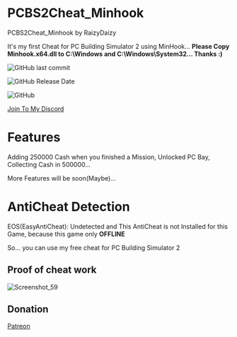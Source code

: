 # PCBS2Cheat_Minhook
PCBS2Cheat_Minhook by RaizyDaizy

It's my first Cheat for PC Building Simulator 2 using MinHook... **Please Copy Minhook.x64.dll to C:\Windows and C:\Windows\System32... Thanks :)**

![GitHub last commit](https://img.shields.io/github/last-commit/RaizyDaizy/PCBS2Cheat_Minhook?color=%23a470b5&label=LAST%20COMMIT&logo=github&logoColor=%233fa0ab&style=for-the-badge)

![GitHub Release Date](https://img.shields.io/github/release-date/RaizyDaizy/PCBS2Cheat_Minhook?color=red&label=Release%20Date&logo=square&logoColor=yellow)

![GitHub](https://img.shields.io/github/license/RaizyDaizy/PCBS2Cheat_Minhook?color=red&label=LICENSE&logo=git&logoColor=%235e3a08&style=for-the-badge)

[Join To My Discord](https://discord.gg/F6nj6pjaJN)

# Features

Adding 250000 Cash when you finished a Mission, Unlocked PC Bay, Collecting Cash in 500000...

More Features will be soon(Maybe)...

# AntiCheat Detection

EOS(EasyAntiCheat): Undetected and This AntiCheat is not Installed for this Game, because this game only **OFFLINE**

So... you can use my free cheat for PC Building Simulator 2 

## Proof of cheat work

![Screenshot_59](https://user-images.githubusercontent.com/123252472/216291563-268be3e9-1cf2-4d37-8fdb-9e2c1c8868f1.png)


## Donation 

[Patreon](https://patreon.com/RaizyDaizy)
